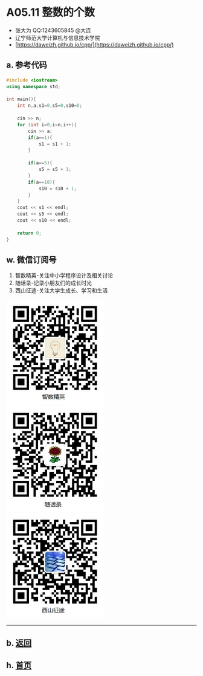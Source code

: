 # A05.11 整数的个数

- 张大为 QQ:1243605845 @大连
- 辽宁师范大学计算机与信息技术学院
- [https://daweizh.github.io/cpp/](https://daweizh.github.io/cpp/) 

## a. 参考代码

~~~cpp
#include <iostream>
using namespace std;

int main(){
    int n,a,s1=0,s5=0,s10=0;

    cin >> n;
    for (int i=0;i<n;i++){
        cin >> a;
        if(a==1){
            s1 = s1 + 1;
        }
        
        if(a==5){
            s5 = s5 + 1;
        }
        if(a==10){
            s10 = s10 + 1;
        }
    }
    cout << s1 << endl; 
    cout << s5 << endl; 
    cout << s10 << endl;

    return 0;
}
~~~


## w. 微信订阅号

1. 智数精英-关注中小学程序设计及相关讨论
2. 随话录-记录小朋友们的成长时光
2. 西山征途-关注大学生成长、学习和生活

![欢迎关注“智数精英”订阅号](../../assets/me/img/idea8.jpg)
![欢迎关注“随话录”订阅号](../../assets/me/img/shl8.jpg)
![欢迎关注“西山征途”订阅号](../../assets/me/img/xszt8.jpg)

----------

## b. [返回](../)
    
## h. [首页](../../)

 